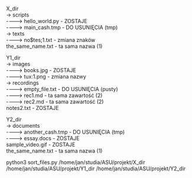 X_dir  
-> scripts  
----> hello_world.py - ZOSTAJE  
----> main_cash.tmp - DO USUNIĘCIA (tmp)  
-> texts  
----> no$tes;1.txt - zmiana znaków  
the_same_name.txt - ta sama nazwa (1)  
  
Y1_dir  
-> images  
----> books.jpg - ZOSTAJE  
----> tux:1.png - zmiana nazwy  
-> recordings  
----> empty_file.txt - DO USUNIĘCIA (pusty)  
----> rec1.md - ta sama zawartość (2)  
----> rec2.md - ta sama zawartość (2)  
notes2.txt - ZOSTAJE  
  
Y2_dir  
-> documents   
----> another_cash.tmp  - DO USUNIĘCIA (tmp)  
----> essay.docs - ZOSTAJE    
sample_video.gif - ZOSTAJE  
the_same_name.txt - ta sama nazwa (1)  
  
python3 sort_files.py /home/jan/studia/ASU/projekt/X_dir /home/jan/studia/ASU/projekt/Y1_dir /home/jan/studia/ASU/projekt/Y2_dir  